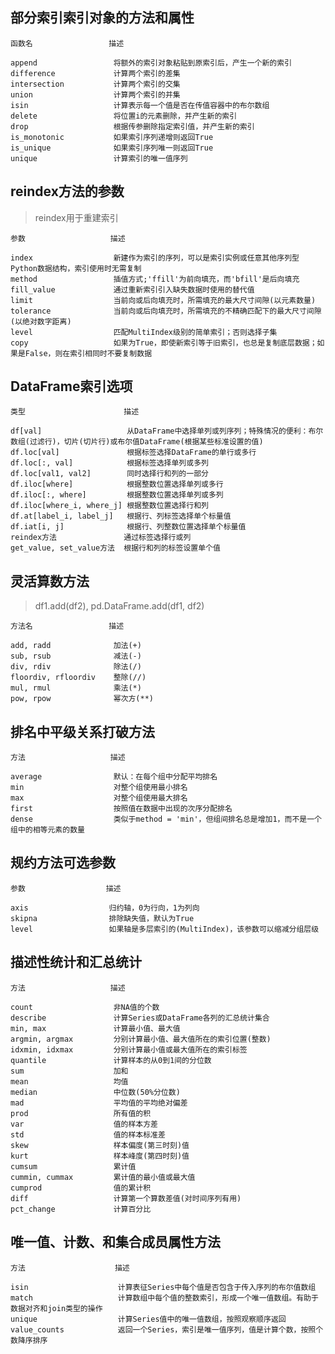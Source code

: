 ## 部分索引索引对象的方法和属性

    函数名                 描述
    
    append                 将额外的索引对象粘贴到原索引后，产生一个新的索引
    difference             计算两个索引的差集
    intersection           计算两个索引的交集
    union                  计算两个索引的并集
    isin                   计算表示每一个值是否在传值容器中的布尔数组
    delete                 将位置i的元素删除，并产生新的索引
    drop                   根据传参删除指定索引值，并产生新的索引
    is_monotonic           如果索引序列递增则返回True
    is_unique              如果索引序列唯一则返回True
    unique                 计算索引的唯一值序列
## reindex方法的参数
>reindex用于重建索引 

    参数                   描述
    
    index                  新建作为索引的序列，可以是索引实例或任意其他序列型Python数据结构，索引使用时无需复制
    method                 插值方式;'ffill'为前向填充，而'bfill'是后向填充
    fill_value             通过重新索引引入缺失数据时使用的替代值
    limit                  当前向或后向填充时，所需填充的最大尺寸间隙(以元素数量)
    tolerance              当前向或后向填充时，所需填充的不精确匹配下的最大尺寸间隙(以绝对数字距离)
    level                  匹配MultiIndex级别的简单索引；否则选择子集
    copy                   如果为True，即使新索引等于旧索引，也总是复制底层数据；如果是False，则在索引相同时不要复制数据
## DataFrame索引选项
    
    类型                      描述
    
    df[val]                   从DataFrame中选择单列或列序列；特殊情况的便利：布尔数组(过滤行)，切片(切片行)或布尔值DataFrame(根据某些标准设置的值)
    df.loc[val]               根据标签选择DataFrame的单行或多行
    df.loc[:, val]            根据标签选择单列或多列
    df.loc[val1, val2]        同时选择行和列的一部分
    df.iloc[where]            根据整数位置选择单列或多行
    df.iloc[:, where]         根据整数位置选择单列或多列
    df.iloc[where_i, where_j] 根据整数位置选择行和列
    df.at[label_i, label_j]   根据行、列标签选择单个标量值
    df.iat[i, j]              根据行、列整数位置选择单个标量值
    reindex方法               通过标签选择行或列
    get_value, set_value方法  根据行和列的标签设置单个值
    
## 灵活算数方法
> df1.add(df2), pd.DataFrame.add(df1, df2)
    
    方法名                 描述
    
    add, radd              加法(+)
    sub, rsub              减法(-)
    div, rdiv              除法(/)
    floordiv, rfloordiv    整除(//)
    mul, rmul              乘法(*)
    pow, rpow              幂次方(**)
## 排名中平级关系打破方法
    
    方法                   描述
    
    average                默认：在每个组中分配平均排名
    min                    对整个组使用最小排名
    max                    对整个组使用最大排名
    first                  按照值在数据中出现的次序分配排名
    dense                  类似于method = 'min'，但组间排名总是增加1，而不是一个组中的相等元素的数量
## 规约方法可选参数   

    参数                  描述
    
    axis                  归约轴，0为行向，1为列向
    skipna                排除缺失值，默认为True
    level                 如果轴是多层索引的(MultiIndex)，该参数可以缩减分组层级
    
## 描述性统计和汇总统计

    方法                   描述
    
    count                  非NA值的个数
    describe               计算Series或DataFrame各列的汇总统计集合
    min, max               计算最小值、最大值
    argmin, argmax         分别计算最小值、最大值所在的索引位置(整数)
    idxmin, idxmax         分别计算最小值或最大值所在的索引标签
    quantile               计算样本的从0到1间的分位数
    sum                    加和
    mean                   均值
    median                 中位数(50%分位数)
    mad                    平均值的平均绝对偏差
    prod                   所有值的积
    var                    值的样本方差
    std                    值的样本标准差
    skew                   样本偏度(第三时刻)值
    kurt                   样本峰度(第四时刻)值
    cumsum                 累计值
    cummin, cummax         累计值的最小值或最大值
    cumprod                值的累计积
    diff                   计算第一个算数差值(对时间序列有用)
    pct_change             计算百分比
      
## 唯一值、计数、和集合成员属性方法

    方法                    描述
    
    isin                    计算表征Series中每个值是否包含于传入序列的布尔值数组
    match                   计算数组中每个值的整数索引，形成一个唯一值数组。有助于数据对齐和join类型的操作
    unique                  计算Series值中的唯一值数组，按照观察顺序返回
    value_counts            返回一个Series，索引是唯一值序列，值是计算个数，按照个数降序排序

